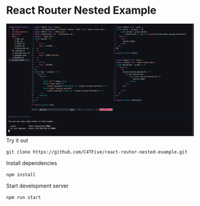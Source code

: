 # React Router Nested Example

![](nested.png)
Try it out
```
git clone https://github.com/C4TFive/react-router-nested-example.git
```
Install dependencies
```
npm install
```
Start development server
```
npm run start
```
